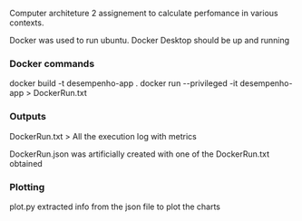 Computer architeture 2 assignement to calculate perfomance in various contexts.

Docker was used to run ubuntu. Docker Desktop should be up and running

### Docker commands

docker build -t desempenho-app .
docker run --privileged -it desempenho-app > DockerRun.txt

### Outputs

DockerRun.txt > All the execution log with metrics

DockerRun.json was artificially created with one of the DockerRun.txt obtained

### Plotting

plot.py extracted info from the json file to plot the charts
